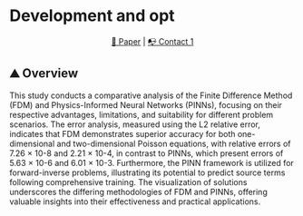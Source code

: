 # Development and opt
<p align="center">
  <a href=""> 📃 Paper</a> |  
  <a href="batyr.sharimbaev@gmail.com"> 📭 Contact 1</a> 
</p>


## :mountain: Overview

This study conducts a comparative analysis of the Finite Difference Method (FDM) and Physics-Informed Neural Networks (PINNs), focusing on their respective advantages, limitations, and suitability for different problem scenarios. The error analysis, measured using the L2 relative error, indicates that FDM demonstrates superior accuracy for both one-dimensional and two-dimensional Poisson equations, with relative errors of 7.26 × 10-8 and 2.21 × 10-4, in contrast to PINNs, which present errors of 5.63 × 10-6 and 6.01 × 10-3. Furthermore, the PINN framework is utilized for forward-inverse problems, illustrating its potential to predict source terms following comprehensive training. The visualization of solutions underscores the differing methodologies of FDM and PINNs, offering valuable insights into their effectiveness and practical applications.